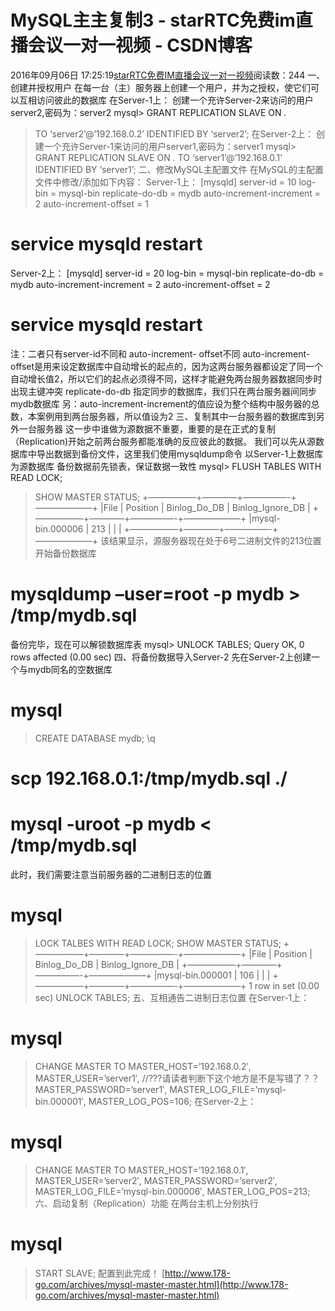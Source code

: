 # MySQL主主复制3 - starRTC免费im直播会议一对一视频 - CSDN博客
2016年09月06日 17:25:19[starRTC免费IM直播会议一对一视频](https://me.csdn.net/elesos)阅读数：244
一、创建并授权用户
在每一台（主）服务器上创建一个用户，并为之授权，使它们可以互相访问彼此的数据库
在Server-1上：
创建一个充许Server-2来访问的用户server2,密码为：server2
mysql> GRANT REPLICATION SLAVE ON *.*
> TO ‘server2’@’192.168.0.2’ IDENTIFIED BY ‘server2’;
在Server-2上：
创建一个充许Server-1来访问的用户server1,密码为：server1
mysql> GRANT REPLICATION SLAVE ON *.*
> TO ‘server1’@’192.168.0.1’ IDENTIFIED BY ‘server1’;
二、修改MySQL主配置文件
在MySQL的主配置文件中修改/添加如下内容：
Server-1上：
[mysqld]
server-id = 10
log-bin = mysql-bin
replicate-do-db = mydb
auto-increment-increment = 2
auto-increment-offset = 1
# service mysqld restart
Server-2上：
[mysqld]
server-id = 20
log-bin = mysql-bin
replicate-do-db = mydb
auto-increment-increment = 2
auto-increment-offset = 2
# service mysqld restart
注：二者只有server-id不同和 auto-increment- offset不同
auto-increment-offset是用来设定数据库中自动增长的起点的，因为这两台服务器都设定了同一个自动增长值2，所以它们的起点必须得不同，这样才能避免两台服务器数据同步时出现主键冲突
replicate-do-db 指定同步的数据库，我们只在两台服务器间同步mydb数据库
另：auto-increment-increment的值应设为整个结构中服务器的总数，本案例用到两台服务器，所以值设为2
三、复制其中一台服务器的数据库到另外一台服务器
这一步中谁做为源数据不重要，重要的是在正式的复制（Replication)开始之前两台服务都能准确的反应彼此的数据。
我们可以先从源数据库中导出数据到备份文件，这里我们使用mysqldump命令
以Server-1上数据库为源数据库
备份数据前先锁表，保证数据一致性
mysql> FLUSH TABLES WITH READ LOCK;
> SHOW MASTER STATUS;
+—————–+————+—————-+——————–+
|File | Position | Binlog_Do_DB | Binlog_Ignore_DB |
+—————–+————+—————-+——————–+
|mysql-bin.000006 | 213 | | |
+—————–+————+—————-+——————–+
该结果显示，源服务器现在处于6号二进制文件的213位置
开始备份数据库
# mysqldump –user=root -p mydb > /tmp/mydb.sql
备份完毕，现在可以解锁数据库表
mysql> UNLOCK TABLES;
Query OK, 0 rows affected (0.00 sec)
四、将备份数据导入Server-2
先在Server-2上创建一个与mydb同名的空数据库
# mysql
> CREATE DATABASE mydb;
>\q
# scp 192.168.0.1:/tmp/mydb.sql ./
# mysql -uroot -p mydb < /tmp/mydb.sql
此时，我们需要注意当前服务器的二进制日志的位置
# mysql
> LOCK TALBES WITH READ LOCK;
> SHOW MASTER STATUS;
+—————–+————+—————-+——————–+
|File | Position | Binlog_Do_DB | Binlog_Ignore_DB |
+—————–+————+—————-+——————–+
|mysql-bin.000001 | 106 | | |
+—————–+————+—————-+——————–+
1 row in set (0.00 sec)
> UNLOCK TABLES;
五、互相通告二进制日志位置
在Server-1上：
# mysql
> CHANGE MASTER TO
> MASTER_HOST=’192.168.0.2′,
> MASTER_USER=’server1′, //???请读者判断下这个地方是不是写错了？？
> MASTER_PASSWORD=’server1′,
> MASTER_LOG_FILE=’mysql-bin.000001′,
> MASTER_LOG_POS=106;
在Server-2上：
# mysql
> CHANGE MASTER TO
> MASTER_HOST=’192.168.0.1′,
> MASTER_USER=’server2′,
> MASTER_PASSWORD=’server2′,
> MASTER_LOG_FILE=’mysql-bin.000006′,
> MASTER_LOG_POS=213;
六、启动复制（Replication）功能
在两台主机上分别执行
# mysql
> START SLAVE;
配置到此完成！
[http://www.178-go.com/archives/mysql-master-master.html](http://www.178-go.com/archives/mysql-master-master.html)
